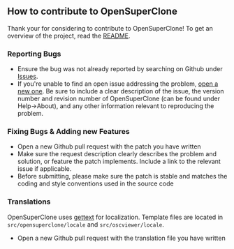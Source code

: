 ## How to contribute to OpenSuperClone

Thank your for considering to contribute to OpenSuperClone! To get an overview of the project, read the <a href="README.md">README</a>.

### Reporting Bugs
* Ensure the bug was not already reported by searching on Github under <a href="https://github.com/ISpillMyDrink/OpenSuperClone/issues">Issues</a>.
* If you're unable to find an open issue addressing the problem, <a href="https://github.com/ISpillMyDrink/OpenSuperClone/issues/new/choose">open a new one</a>. Be sure to include a clear description of the issue, the version number and revision number of OpenSuperClone (can be found under Help->About), and any other information relevant to reproducing the problem.

### Fixing Bugs & Adding new Features
* Open a new Github pull request with the patch you have written
* Make sure the request description clearly describes the problem and solution, or feature the patch implements. Include a link to the relevant issue if applicable.
* Before submitting, please make sure the patch is stable and matches the coding and style conventions used in the source code

### Translations
OpenSuperClone uses <a href="https://www.gnu.org/software/gettext/">gettext</a> for localization. Template files are located in `src/opensuperclone/locale` and `src/oscviewer/locale`.
* Open a new Github pull request with the translation file you have written
